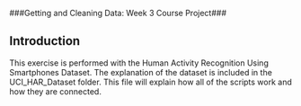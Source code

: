 ###Getting and Cleaning Data: Week 3 Course Project###

## Introduction ##

This exercise is performed with the Human Activity Recognition Using Smartphones Dataset. The explanation of the dataset is included in the UCI_HAR_Dataset folder. This file will explain how all of the scripts work and how they are connected. 